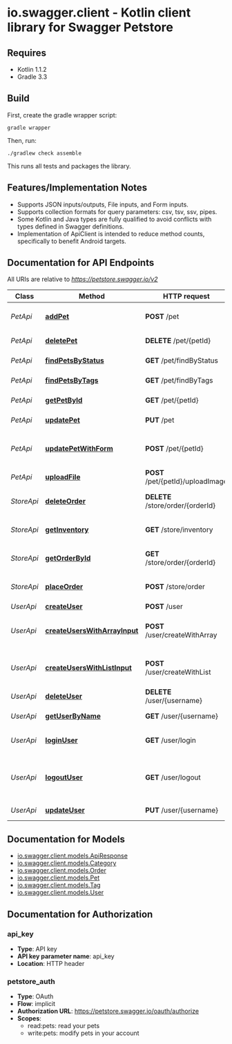 # io.swagger.client - Kotlin client library for Swagger Petstore

## Requires

* Kotlin 1.1.2
* Gradle 3.3

## Build

First, create the gradle wrapper script:

```
gradle wrapper
```

Then, run:

```
./gradlew check assemble
```

This runs all tests and packages the library.

## Features/Implementation Notes

* Supports JSON inputs/outputs, File inputs, and Form inputs.
* Supports collection formats for query parameters: csv, tsv, ssv, pipes.
* Some Kotlin and Java types are fully qualified to avoid conflicts with types defined in Swagger definitions.
* Implementation of ApiClient is intended to reduce method counts, specifically to benefit Android targets.

<a name="documentation-for-api-endpoints"></a>
## Documentation for API Endpoints

All URIs are relative to *https://petstore.swagger.io/v2*

Class | Method | HTTP request | Description
------------ | ------------- | ------------- | -------------
*PetApi* | [**addPet**](docs/PetApi.md#addpet) | **POST** /pet | Add a new pet to the store
*PetApi* | [**deletePet**](docs/PetApi.md#deletepet) | **DELETE** /pet/{petId} | Deletes a pet
*PetApi* | [**findPetsByStatus**](docs/PetApi.md#findpetsbystatus) | **GET** /pet/findByStatus | Finds Pets by status
*PetApi* | [**findPetsByTags**](docs/PetApi.md#findpetsbytags) | **GET** /pet/findByTags | Finds Pets by tags
*PetApi* | [**getPetById**](docs/PetApi.md#getpetbyid) | **GET** /pet/{petId} | Find pet by ID
*PetApi* | [**updatePet**](docs/PetApi.md#updatepet) | **PUT** /pet | Update an existing pet
*PetApi* | [**updatePetWithForm**](docs/PetApi.md#updatepetwithform) | **POST** /pet/{petId} | Updates a pet in the store with form data
*PetApi* | [**uploadFile**](docs/PetApi.md#uploadfile) | **POST** /pet/{petId}/uploadImage | uploads an image
*StoreApi* | [**deleteOrder**](docs/StoreApi.md#deleteorder) | **DELETE** /store/order/{orderId} | Delete purchase order by ID
*StoreApi* | [**getInventory**](docs/StoreApi.md#getinventory) | **GET** /store/inventory | Returns pet inventories by status
*StoreApi* | [**getOrderById**](docs/StoreApi.md#getorderbyid) | **GET** /store/order/{orderId} | Find purchase order by ID
*StoreApi* | [**placeOrder**](docs/StoreApi.md#placeorder) | **POST** /store/order | Place an order for a pet
*UserApi* | [**createUser**](docs/UserApi.md#createuser) | **POST** /user | Create user
*UserApi* | [**createUsersWithArrayInput**](docs/UserApi.md#createuserswitharrayinput) | **POST** /user/createWithArray | Creates list of users with given input array
*UserApi* | [**createUsersWithListInput**](docs/UserApi.md#createuserswithlistinput) | **POST** /user/createWithList | Creates list of users with given input array
*UserApi* | [**deleteUser**](docs/UserApi.md#deleteuser) | **DELETE** /user/{username} | Delete user
*UserApi* | [**getUserByName**](docs/UserApi.md#getuserbyname) | **GET** /user/{username} | Get user by user name
*UserApi* | [**loginUser**](docs/UserApi.md#loginuser) | **GET** /user/login | Logs user into the system
*UserApi* | [**logoutUser**](docs/UserApi.md#logoutuser) | **GET** /user/logout | Logs out current logged in user session
*UserApi* | [**updateUser**](docs/UserApi.md#updateuser) | **PUT** /user/{username} | Updated user


<a name="documentation-for-models"></a>
## Documentation for Models

 - [io.swagger.client.models.ApiResponse](docs/ApiResponse.md)
 - [io.swagger.client.models.Category](docs/Category.md)
 - [io.swagger.client.models.Order](docs/Order.md)
 - [io.swagger.client.models.Pet](docs/Pet.md)
 - [io.swagger.client.models.Tag](docs/Tag.md)
 - [io.swagger.client.models.User](docs/User.md)


<a name="documentation-for-authorization"></a>
## Documentation for Authorization

<a name="api_key"></a>
### api_key

- **Type**: API key
- **API key parameter name**: api_key
- **Location**: HTTP header

<a name="petstore_auth"></a>
### petstore_auth

- **Type**: OAuth
- **Flow**: implicit
- **Authorization URL**: https://petstore.swagger.io/oauth/authorize
- **Scopes**: 
  - read:pets: read your pets
  - write:pets: modify pets in your account

